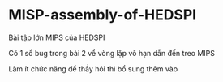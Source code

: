 # MISP-assembly-of-HEDSPI
Bài tập lớn MIPS của HEDSPI

Có 1 số bug trong bài 2 về vòng lặp vô hạn dẫn đến treo MIPS

Làm ít chức năng để thầy hỏi thì bổ sung thêm vào
